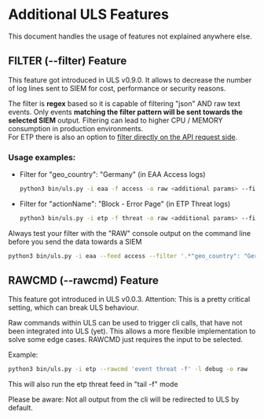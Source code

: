 # Additional ULS Features
This document handles the usage of features not explained anywhere else.

## FILTER (--filter) Feature
This feature got introduced in ULS v0.9.0.
It allows to decrease the number of log lines sent to SIEM for cost, performance or security reasons.

The filter is **regex** based so it is capable of filtering "json" AND raw text events. 
Only events **matching the filter pattern will be sent towards the selected SIEM** output.
Filtering can lead to higher CPU / MEMORY consumption in production environments.  
For ETP there is also an option to [filter directly on the API request side](AKAMAI_API_CREDENTIALS.md#etp-api-event-filters).

### Usage examples:
- Filter for "geo_country": "Germany" (in EAA Access logs)
    ```bash
    python3 bin/uls.py -i eaa -f access -o raw <additional params> --filter '.*"geo_country": "Germany".*'
    ```
- Filter for "actionName": "Block - Error Page" (in ETP Threat logs)
    ```bash
    python3 bin/uls.py -i etp -f threat -o raw <additional params> --filter '.*"actionName": "Block - Error Page".*'
    ```
Always test your filter with the "RAW" console output on the command line before you send the data towards a SIEM
```bash
python3 bin/uls.py -i eaa --feed access --filter '.*"geo_country": "Germany".*' -o raw
```

## RAWCMD (--rawcmd) Feature
This feature got introduced in ULS v0.0.3.
Attention: This is a pretty critical setting, which can break ULS behaviour.

Raw commands within ULS can be used to trigger cli calls, that have not been integrated into ULS (yet).
This allows a more flexible implementation to solve some edge cases.
RAWCMD just requires the input to be selected.

Example: 
```bash
python3 bin/uls.py -i etp --rawcmd 'event threat -f' -l debug -o raw
```
This will also run the etp threat feed in "tail -f" mode

Please be aware: Not all output from the cli will be redirected to ULS by default.